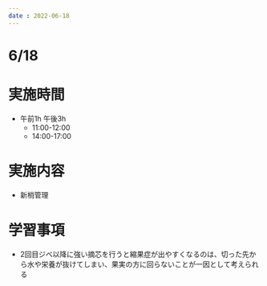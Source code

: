 ```yaml
---
date : 2022-06-18
---
```


# 6/18

# 実施時間
- 午前1h 午後3h
    - 11:00-12:00 
    - 14:00-17:00 

# 実施内容
- 新梢管理

# 学習事項
- 2回目ジベ以降に強い摘芯を行うと縮果症が出やすくなるのは、切った先から水や栄養が抜けてしまい、果実の方に回らないことが一因として考えられる
